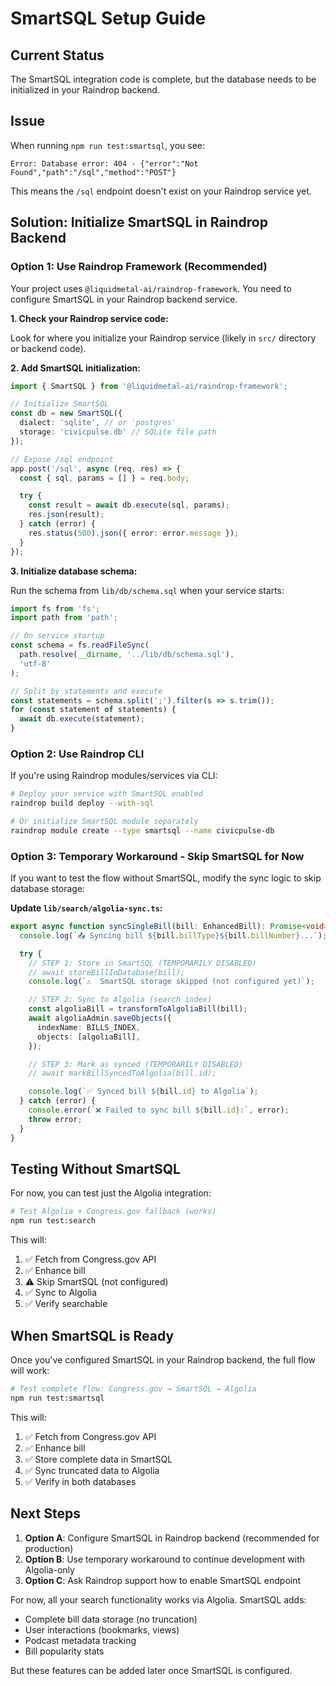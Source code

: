 # SmartSQL Setup Guide

## Current Status

The SmartSQL integration code is complete, but the database needs to be initialized in your Raindrop backend.

## Issue

When running `npm run test:smartsql`, you see:
```
Error: Database error: 404 - {"error":"Not Found","path":"/sql","method":"POST"}
```

This means the `/sql` endpoint doesn't exist on your Raindrop service yet.

## Solution: Initialize SmartSQL in Raindrop Backend

### Option 1: Use Raindrop Framework (Recommended)

Your project uses `@liquidmetal-ai/raindrop-framework`. You need to configure SmartSQL in your Raindrop backend service.

**1. Check your Raindrop service code:**

Look for where you initialize your Raindrop service (likely in `src/` directory or backend code).

**2. Add SmartSQL initialization:**

```typescript
import { SmartSQL } from '@liquidmetal-ai/raindrop-framework';

// Initialize SmartSQL
const db = new SmartSQL({
  dialect: 'sqlite', // or 'postgres'
  storage: 'civicpulse.db' // SQLite file path
});

// Expose /sql endpoint
app.post('/sql', async (req, res) => {
  const { sql, params = [] } = req.body;

  try {
    const result = await db.execute(sql, params);
    res.json(result);
  } catch (error) {
    res.status(500).json({ error: error.message });
  }
});
```

**3. Initialize database schema:**

Run the schema from `lib/db/schema.sql` when your service starts:

```typescript
import fs from 'fs';
import path from 'path';

// On service startup
const schema = fs.readFileSync(
  path.resolve(__dirname, '../lib/db/schema.sql'),
  'utf-8'
);

// Split by statements and execute
const statements = schema.split(';').filter(s => s.trim());
for (const statement of statements) {
  await db.execute(statement);
}
```

### Option 2: Use Raindrop CLI

If you're using Raindrop modules/services via CLI:

```bash
# Deploy your service with SmartSQL enabled
raindrop build deploy --with-sql

# Or initialize SmartSQL module separately
raindrop module create --type smartsql --name civicpulse-db
```

### Option 3: Temporary Workaround - Skip SmartSQL for Now

If you want to test the flow without SmartSQL, modify the sync logic to skip database storage:

**Update `lib/search/algolia-sync.ts`:**

```typescript
export async function syncSingleBill(bill: EnhancedBill): Promise<void> {
  console.log(`📤 Syncing bill ${bill.billType}${bill.billNumber}...`);

  try {
    // STEP 1: Store in SmartSQL (TEMPORARILY DISABLED)
    // await storeBillInDatabase(bill);
    console.log(`⚠️  SmartSQL storage skipped (not configured yet)`);

    // STEP 2: Sync to Algolia (search index)
    const algoliaBill = transformToAlgoliaBill(bill);
    await algoliaAdmin.saveObjects({
      indexName: BILLS_INDEX,
      objects: [algoliaBill],
    });

    // STEP 3: Mark as synced (TEMPORARILY DISABLED)
    // await markBillSyncedToAlgolia(bill.id);

    console.log(`✅ Synced bill ${bill.id} to Algolia`);
  } catch (error) {
    console.error(`❌ Failed to sync bill ${bill.id}:`, error);
    throw error;
  }
}
```

## Testing Without SmartSQL

For now, you can test just the Algolia integration:

```bash
# Test Algolia + Congress.gov fallback (works)
npm run test:search
```

This will:
1. ✅ Fetch from Congress.gov API
2. ✅ Enhance bill
3. ⚠️  Skip SmartSQL (not configured)
4. ✅ Sync to Algolia
5. ✅ Verify searchable

## When SmartSQL is Ready

Once you've configured SmartSQL in your Raindrop backend, the full flow will work:

```bash
# Test complete flow: Congress.gov → SmartSQL → Algolia
npm run test:smartsql
```

This will:
1. ✅ Fetch from Congress.gov API
2. ✅ Enhance bill
3. ✅ Store complete data in SmartSQL
4. ✅ Sync truncated data to Algolia
5. ✅ Verify in both databases

## Next Steps

1. **Option A**: Configure SmartSQL in Raindrop backend (recommended for production)
2. **Option B**: Use temporary workaround to continue development with Algolia-only
3. **Option C**: Ask Raindrop support how to enable SmartSQL endpoint

For now, all your search functionality works via Algolia. SmartSQL adds:
- Complete bill data storage (no truncation)
- User interactions (bookmarks, views)
- Podcast metadata tracking
- Bill popularity stats

But these features can be added later once SmartSQL is configured.
